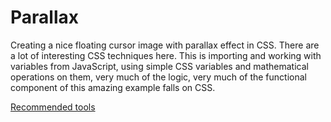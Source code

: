 # Parallax
Creating a nice floating cursor image with parallax effect in CSS.
There are a lot of interesting CSS techniques here. 
This is importing and working with variables from JavaScript, 
using simple CSS variables and mathematical operations on them, 
very much of the logic, 
very much of the functional component of this amazing example falls on CSS.

[Recommended tools](https://tools.webdevpuneet.com/css-easing-generator/)
